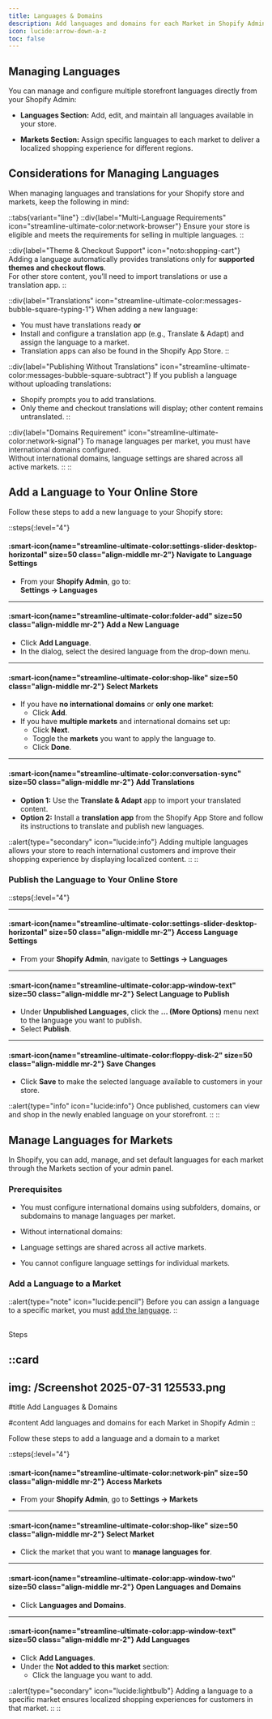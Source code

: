 ```yaml
---
title: Languages & Domains
description: Add languages and domains for each Market in Shopify Admin
icon: lucide:arrow-down-a-z
toc: false
---
```


## Managing Languages

You can manage and configure multiple storefront languages directly from your Shopify Admin:

- **Languages Section:** Add, edit, and maintain all languages available in your store.

- **Markets Section:** Assign specific languages to each market to deliver a localized shopping experience for different regions.

## Considerations for Managing Languages

When managing languages and translations for your Shopify store and markets, keep the following in mind:

::tabs{variant="line"}
  ::div{label="Multi-Language Requirements" icon="streamline-ultimate-color:network-browser"}
  Ensure your store is eligible and meets the requirements for selling in multiple languages.
  ::

  ::div{label="Theme & Checkout Support" icon="noto:shopping-cart"}
  Adding a language automatically provides translations only for **supported themes and checkout flows**.  
  For other store content, you’ll need to import translations or use a translation app.
  ::

  ::div{label="Translations" icon="streamline-ultimate-color:messages-bubble-square-typing-1"}
  When adding a new language:
  - You must have translations ready **or**
  - Install and configure a translation app (e.g., Translate & Adapt) and assign the language to a market.
  - Translation apps can also be found in the Shopify App Store.
  ::

  ::div{label="Publishing Without Translations" icon="streamline-ultimate-color:messages-bubble-square-subtract"}
  If you publish a language without uploading translations:
  - Shopify prompts you to add translations.
  - Only theme and checkout translations will display; other content remains untranslated.
  ::

  ::div{label="Domains Requirement" icon="streamline-ultimate-color:network-signal"}
  To manage languages per market, you must have international domains configured.  
  Without international domains, language settings are shared across all active markets.
  ::
::



## Add a Language to Your Online Store

Follow these steps to add a new language to your Shopify store:

::steps{:level="4"}

#### :smart-icon{name="streamline-ultimate-color:settings-slider-desktop-horizontal" size=50 class="align-middle mr-2"} Navigate to Language Settings  

- From your **Shopify Admin**, go to:  
  **Settings → Languages**

---

#### :smart-icon{name="streamline-ultimate-color:folder-add" size=50 class="align-middle mr-2"} Add a New Language  

- Click **Add Language**.
- In the dialog, select the desired language from the drop-down menu.

---

#### :smart-icon{name="streamline-ultimate-color:shop-like" size=50 class="align-middle mr-2"} Select Markets  

- If you have **no international domains** or **only one market**:
  - Click **Add**.
- If you have **multiple markets** and international domains set up:
  - Click **Next**.
  - Toggle the **markets** you want to apply the language to.
  - Click **Done**.

---

#### :smart-icon{name="streamline-ultimate-color:conversation-sync" size=50 class="align-middle mr-2"} Add Translations  

- **Option 1:** Use the **Translate & Adapt** app to import your translated content.
- **Option 2:** Install a **translation app** from the Shopify App Store and follow its instructions to translate and publish new languages.

::alert{type="secondary" icon="lucide:info"}
Adding multiple languages allows your store to reach international customers and improve their shopping experience by displaying localized content.
::
::


### Publish the Language to Your Online Store

::steps{:level="4"}

---

#### :smart-icon{name="streamline-ultimate-color:settings-slider-desktop-horizontal" size=50 class="align-middle mr-2"} Access Language Settings  

- From your **Shopify Admin**, navigate to **Settings → Languages**

---

#### :smart-icon{name="streamline-ultimate-color:app-window-text" size=50 class="align-middle mr-2"} Select Language to Publish  

- Under **Unpublished Languages**, click the **… (More Options)** menu next to the language you want to publish.
- Select **Publish**.

---

#### :smart-icon{name="streamline-ultimate-color:floppy-disk-2" size=50 class="align-middle mr-2"} Save Changes  

- Click **Save** to make the selected language available to customers in your store.

::alert{type="info" icon="lucide:info"}
Once published, customers can view and shop in the newly enabled language on your storefront.
::
::


## Manage Languages for Markets

In Shopify, you can add, manage, and set default languages for each market through the Markets section of your admin panel.


### Prerequisites

- You must configure international domains using subfolders, domains, or subdomains to manage languages per market.

- Without international domains:
 - Language settings are shared across all active markets.
 - You cannot configure language settings for individual markets.

### Add a Language to a Market

::alert{type="note" icon="lucide:pencil"}
  Before you can assign a language to a specific market, you must [add the language](/shopify/configuration/add-languages-and-domains#add-a-language-to-your-online-store).
::

<br>

<div class="flex my-2 text-sm font-semibold items-center text-primary dark:text-primary-foreground">
  <div class="flex-grow border-t border-primary/30 dark:border-primary/60 h-px mr-3"></div>
  <span class="bg-primary/10 dark:bg-primary/30 text-primary dark:text-primary-foreground rounded-full p-1.5">Steps</span>
  <div class="flex-grow border-t border-primary/30 dark:border-primary/60 h-px ml-3"></div>
</div>

::card
---
img: /Screenshot 2025-07-31 125533.png
---
#title
Add Languages & Domains

#content
Add languages and domains for each Market in Shopify Admin
::

Follow these steps to add a language and a domain to a market

::steps{:level="4"}

#### :smart-icon{name="streamline-ultimate-color:network-pin" size=50 class="align-middle mr-2"} Access Markets  

- From your **Shopify Admin**, go to **Settings → Markets**

---

#### :smart-icon{name="streamline-ultimate-color:shop-like" size=50 class="align-middle mr-2"} Select Market  

- Click the market that you want to **manage languages for**.

---

#### :smart-icon{name="streamline-ultimate-color:app-window-two" size=50 class="align-middle mr-2"} Open Languages and Domains  

- Click **Languages and Domains**.

---

#### :smart-icon{name="streamline-ultimate-color:app-window-text" size=50 class="align-middle mr-2"} Add Languages  

- Click **Add Languages**.
- Under the **Not added to this market** section:
  - Click the language you want to add.

::alert{type="secondary" icon="lucide:lightbulb"}
Adding a language to a specific market ensures localized shopping experiences for customers in that market.
::
::
